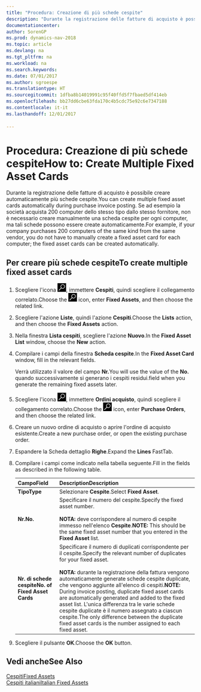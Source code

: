 ```yaml
---
title: "Procedura: Creazione di più schede cespite"
description: "Durante la registrazione delle fatture di acquisto è possibile creare automaticamente più schede cespite."
documentationcenter: 
author: SorenGP
ms.prod: dynamics-nav-2018
ms.topic: article
ms.devlang: na
ms.tgt_pltfrm: na
ms.workload: na
ms.search.keywords: 
ms.date: 07/01/2017
ms.author: sgroespe
ms.translationtype: HT
ms.sourcegitcommit: 1dfba8b14019991c95f40ffd5f7fbaed5df414eb
ms.openlocfilehash: bb27dd6cbe63fda170c4b5cdc75e92c6e7347188
ms.contentlocale: it-it
ms.lasthandoff: 12/01/2017

---
```

# <a name="how-to-create-multiple-fixed-asset-cards"></a><span data-ttu-id="10e04-103">Procedura: Creazione di più schede cespite</span><span class="sxs-lookup"><span data-stu-id="10e04-103">How to: Create Multiple Fixed Asset Cards</span></span>
<span data-ttu-id="10e04-104">Durante la registrazione delle fatture di acquisto è possibile creare automaticamente più schede cespite.</span><span class="sxs-lookup"><span data-stu-id="10e04-104">You can create multiple fixed asset cards automatically during purchase invoice posting.</span></span> <span data-ttu-id="10e04-105">Se ad esempio la società acquista 200 computer dello stesso tipo dallo stesso fornitore, non è necessario creare manualmente una scheda cespite per ogni computer, ma tali schede possono essere create automaticamente.</span><span class="sxs-lookup"><span data-stu-id="10e04-105">For example, if your company purchases 200 computers of the same kind from the same vendor, you do not have to manually create a fixed asset card for each computer; the fixed asset cards can be created automatically.</span></span>  

## <a name="to-create-multiple-fixed-asset-cards"></a><span data-ttu-id="10e04-106">Per creare più schede cespite</span><span class="sxs-lookup"><span data-stu-id="10e04-106">To create multiple fixed asset cards</span></span>  

1.  <span data-ttu-id="10e04-107">Scegliere l'icona ![Cerca pagina o report](../../media/ui-search/search_small.png "icona Cerca pagina o report"), immettere **Cespiti**, quindi scegliere il collegamento correlato.</span><span class="sxs-lookup"><span data-stu-id="10e04-107">Choose the ![Search for Page or Report](../../media/ui-search/search_small.png "Search for Page or Report icon") icon, enter **Fixed Assets**, and then choose the related link.</span></span>  
2.  <span data-ttu-id="10e04-108">Scegliere l'azione **Liste**, quindi l'azione **Cespiti**.</span><span class="sxs-lookup"><span data-stu-id="10e04-108">Choose the **Lists** action, and then choose the **Fixed Assets** action.</span></span>  
3.  <span data-ttu-id="10e04-109">Nella finestra **Lista cespiti**, scegliere l'azione **Nuovo**.</span><span class="sxs-lookup"><span data-stu-id="10e04-109">In the **Fixed Asset List** window, choose the **New** action.</span></span>  
4.  <span data-ttu-id="10e04-110">Compilare i campi della finestra **Scheda cespite**.</span><span class="sxs-lookup"><span data-stu-id="10e04-110">In the **Fixed Asset Card** window, fill in the relevant fields.</span></span>  

    <span data-ttu-id="10e04-111">Verrà utilizzato il valore del campo **Nr.**</span><span class="sxs-lookup"><span data-stu-id="10e04-111">You will use the value of the **No.**</span></span> <span data-ttu-id="10e04-112">quando successivamente si generano i cespiti residui.</span><span class="sxs-lookup"><span data-stu-id="10e04-112">field when you generate the remaining fixed assets later.</span></span>  

5.  <span data-ttu-id="10e04-113">Scegliere l'icona ![Cerca pagina o report](../../media/ui-search/search_small.png "Cerca pagina o report"), immettere **Ordini acquisto**, quindi scegliere il collegamento correlato.</span><span class="sxs-lookup"><span data-stu-id="10e04-113">Choose the ![Search for Page or Report](../../media/ui-search/search_small.png "Search for Page or Report icon") icon, enter **Purchase Orders**, and then choose the related link.</span></span>  
6.  <span data-ttu-id="10e04-114">Creare un nuovo ordine di acquisto o aprire l'ordine di acquisto esistente.</span><span class="sxs-lookup"><span data-stu-id="10e04-114">Create a new purchase order, or open the existing purchase order.</span></span>  
7.  <span data-ttu-id="10e04-115">Espandere la Scheda dettaglio **Righe**.</span><span class="sxs-lookup"><span data-stu-id="10e04-115">Expand the **Lines** FastTab.</span></span>  
8.  <span data-ttu-id="10e04-116">Compilare i campi come indicato nella tabella seguente.</span><span class="sxs-lookup"><span data-stu-id="10e04-116">Fill in the fields as described in the following table.</span></span>  

    |<span data-ttu-id="10e04-117">Campo</span><span class="sxs-lookup"><span data-stu-id="10e04-117">Field</span></span>|<span data-ttu-id="10e04-118">Description</span><span class="sxs-lookup"><span data-stu-id="10e04-118">Description</span></span>|  
    |---------------------------------|---------------------------------------|  
    |<span data-ttu-id="10e04-119">**Tipo**</span><span class="sxs-lookup"><span data-stu-id="10e04-119">**Type**</span></span>|<span data-ttu-id="10e04-120">Selezionare **Cespite**.</span><span class="sxs-lookup"><span data-stu-id="10e04-120">Select **Fixed Asset**.</span></span>|  
    |<span data-ttu-id="10e04-121">**Nr.**</span><span class="sxs-lookup"><span data-stu-id="10e04-121">**No.**</span></span>|<span data-ttu-id="10e04-122">Specificare il numero del cespite.</span><span class="sxs-lookup"><span data-stu-id="10e04-122">Specify the fixed asset number.</span></span><br /><br /> <span data-ttu-id="10e04-123">**NOTA:** deve corrispondere al numero di cespite immesso nell'elenco **Cespite**.</span><span class="sxs-lookup"><span data-stu-id="10e04-123">**NOTE:** This should be the same fixed asset number that you entered in the **Fixed Asset** list.</span></span>|  
    |<span data-ttu-id="10e04-124">**Nr. di schede cespite**</span><span class="sxs-lookup"><span data-stu-id="10e04-124">**No. of Fixed Asset Cards**</span></span>|<span data-ttu-id="10e04-125">Specificare il numero di duplicati corrispondente per il cespite.</span><span class="sxs-lookup"><span data-stu-id="10e04-125">Specify the relevant number of duplicates for your fixed asset.</span></span><br /><br /> <span data-ttu-id="10e04-126">**NOTA:** durante la registrazione della fattura vengono automaticamente generate schede cespite duplicate, che vengono aggiunte all'elenco di cespiti.</span><span class="sxs-lookup"><span data-stu-id="10e04-126">**NOTE:** During invoice posting, duplicate fixed asset cards are automatically generated and added to the fixed asset list.</span></span> <span data-ttu-id="10e04-127">L'unica differenza tra le varie schede cespite duplicate è il numero assegnato a ciascun cespite.</span><span class="sxs-lookup"><span data-stu-id="10e04-127">The only difference between the duplicate fixed asset cards is the number assigned to each fixed asset.</span></span>|  

9. <span data-ttu-id="10e04-128">Scegliere il pulsante **OK**.</span><span class="sxs-lookup"><span data-stu-id="10e04-128">Choose the **OK** button.</span></span>  

## <a name="see-also"></a><span data-ttu-id="10e04-129">Vedi anche</span><span class="sxs-lookup"><span data-stu-id="10e04-129">See Also</span></span>  
 [<span data-ttu-id="10e04-130">Cespiti</span><span class="sxs-lookup"><span data-stu-id="10e04-130">Fixed Assets</span></span>](../../fa-manage.md)  
 [<span data-ttu-id="10e04-131">Cespiti italiani</span><span class="sxs-lookup"><span data-stu-id="10e04-131">Italian Fixed Assets</span></span>](italian-fixed-assets.md)

